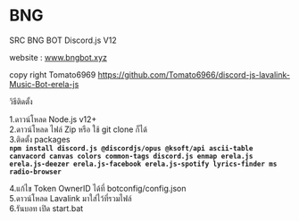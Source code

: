 # BNG
SRC BNG BOT Discord.js V12

website : www.bngbot.xyz


copy right Tomato6969
https://github.com/Tomato6966/discord-js-lavalink-Music-Bot-erela-js

วิธีติดตั้ง

1.ดาวน์โหลด Node.js v12+ <br>
2.ดาวน์โหลด ไฟล์ Zip หรือ ใช้ git clone ก็ได้<br>
3.ติดตั้ง packages <br>
**`npm install discord.js @discordjs/opus @ksoft/api ascii-table canvacord canvas colors common-tags discord.js enmap erela.js erela.js-deezer erela.js-facebook erela.js-spotify lyrics-finder ms radio-browser `**<br>

4.แก้ไข Token OwnerID ได้ที่ botconfig/config.json<br>
5.ดาวน์โหลด Lavalink มาใส่ไว้ที่รวมไฟล์<br>
6.รันบอท เปิด start.bat<br>

